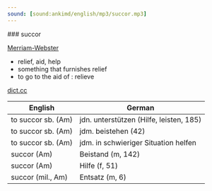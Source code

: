 ```yaml
---
sound: [sound:ankimd/english/mp3/succor.mp3]
---
```


\### succor

[Merriam-Webster](https://www.merriam-webster.com/dictionary/succor)

- relief, aid, help
- something that furnishes relief
- to go to the aid of : relieve

[dict.cc](https://www.dict.cc/succor)

| English        | German       |
| -------------- | ------------ |
| to succor sb. (Am) | jdn. unterstützen (Hilfe, leisten, 185) |
| to succor sb. (Am) | jdm. beistehen (42) |
| to succor sb. (Am) | jdm. in schwieriger Situation helfen |
| succor (Am) | Beistand (m, 142) |
| succor (Am) | Hilfe (f, 51) |
| succor (mil., Am) | Entsatz (m, 6) |
